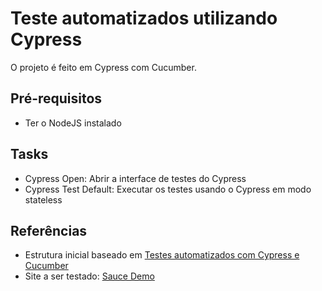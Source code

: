 # Teste automatizados utilizando Cypress

O projeto é feito em Cypress com Cucumber.

## Pré-requisitos

* Ter o NodeJS instalado

## Tasks

* Cypress Open: Abrir a interface de testes do Cypress
* Cypress Test Default: Executar os testes usando o Cypress em modo stateless

## Referências

* Estrutura inicial baseado em [Testes automatizados com Cypress e Cucumber](https://cwi.com.br/blog/testes-automatizados-cypress-e-cucumber/)
* Site a ser testado: [Sauce Demo](https://www.saucedemo.com/)
